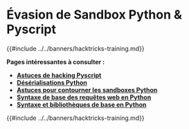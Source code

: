 # Évasion de Sandbox Python & Pyscript

{{#include ../../banners/hacktricks-training.md}}


**Pages intéressantes à consulter :**

- [**Astuces de hacking Pyscript**](pyscript.md)
- [**Désérialisations Python**](../../pentesting-web/deserialization/index.html#python)
- [**Astuces pour contourner les sandboxes Python**](bypass-python-sandboxes/)
- [**Syntaxe de base des requêtes web en Python**](web-requests.md)
- [**Syntaxe et bibliothèques de base en Python**](basic-python.md)

{{#include ../../banners/hacktricks-training.md}}
